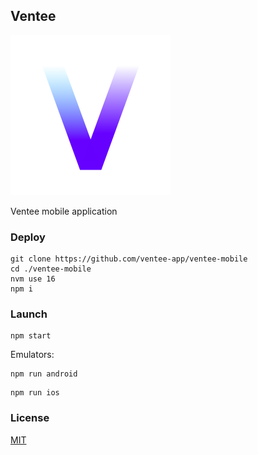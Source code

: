 ## Ventee

<img
  alt="Ventee"
  src="assets/images/icon.png"
  width="256"
/>

Ventee mobile application

### Deploy

```shell script
git clone https://github.com/ventee-app/ventee-mobile
cd ./ventee-mobile
nvm use 16
npm i
```

### Launch

```shell script
npm start
```

Emulators:

```shell script
npm run android
```

```shell script
npm run ios
```

### License

[MIT](LICENSE.md)
